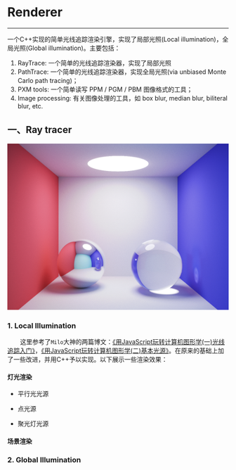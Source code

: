 # Renderer
---
  一个C++实现的简单光线追踪渲染引擎，实现了局部光照(Local illumination)，全局光照(Global illumination)。主要包括：
  1. RayTrace:  一个简单的光线追踪渲染器，实现了局部光照
  2. PathTrace: 一个简单的光线追踪渲染器，实现全局光照(via unbiased Monte Carlo path tracing)；
  3. PXM tools: 一个简单读写 PPM / PGM / PBM 图像格式的工具；
  4. Image processing: 有关图像处理的工具，如 box blur, median blur, biliteral blur, etc.
  
## 一、Ray tracer
![room](https://raw.githubusercontent.com/zhangpiu/ImageTools/master/pictures/room8h10000x4sample.png "room")

### 1. Local Illumination
&emsp; &ensp; 这里参考了`Milo`大神的两篇博文：[《用JavaScript玩转计算机图形学(一)光线追踪入门》](http://www.cnblogs.com/miloyip/archive/2010/03/29/1698953.html)，[《用JavaScript玩转计算机图形学(二)基本光源》](http://www.cnblogs.com/miloyip/archive/2010/04/02/1702768.html)。在原来的基础上加了一些改进，并用C++予以实现。以下展示一些渲染效果：

#### 灯光渲染

* 平行光光源

* 点光源

* 聚光灯光源
#### 场景渲染

  
### 2. Global Illumination

